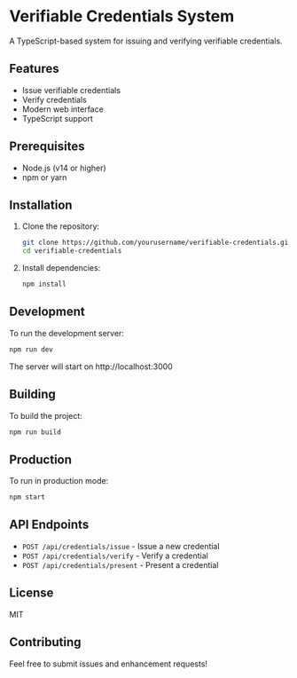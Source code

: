 # Verifiable Credentials System

A TypeScript-based system for issuing and verifying verifiable credentials.

## Features

- Issue verifiable credentials
- Verify credentials
- Modern web interface
- TypeScript support

## Prerequisites

- Node.js (v14 or higher)
- npm or yarn

## Installation

1. Clone the repository:
   ```bash
   git clone https://github.com/yourusername/verifiable-credentials.git
   cd verifiable-credentials
   ```

2. Install dependencies:
   ```bash
   npm install
   ```

## Development

To run the development server:

```bash
npm run dev
```

The server will start on http://localhost:3000

## Building

To build the project:

```bash
npm run build
```

## Production

To run in production mode:

```bash
npm start
```

## API Endpoints

- `POST /api/credentials/issue` - Issue a new credential
- `POST /api/credentials/verify` - Verify a credential
- `POST /api/credentials/present` - Present a credential

## License

MIT

## Contributing

Feel free to submit issues and enhancement requests! 
